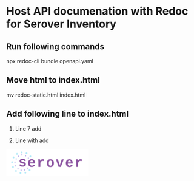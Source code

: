 # Host API documenation with Redoc for Serover Inventory

## Run following commands
npx redoc-cli bundle openapi.yaml

## Move html to index.html
mv redoc-static.html index.html

## Add following line to index.html

1. Line 7 add
<link rel="icon" type="image/png" href="/favicon.ico"/>

2. Line with <body> add
<img class="mb-4" src="logo.png" alt="" width="216" height="72">